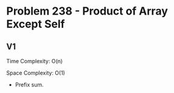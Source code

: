 # Problem 238 - Product of Array Except Self

## V1

Time Complexity: O(n)

Space Complexity: O(1)

- Prefix sum.
